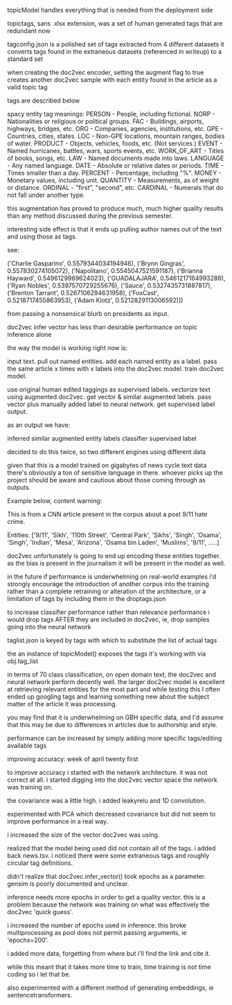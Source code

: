 topicModel handles everything that is needed from the deployment side

topictags, sans .xlsx extension, was a set of human generated tags that are redundant now

tagconfig.json is a polished set of tags extracted from 4 different datasets
it converts tags found in the extraneous datasets (referenced in writeup) to a standard set

when creating the doc2vec encoder, setting the augment flag to true creates another doc2vec sample with each entity found in the article as a valid topic tag

tags are described below

spacy entity tag meanings:
PERSON - People, including fictional.
NORP - Nationalities or religious or political groups.
FAC - Buildings, airports, highways, bridges, etc.
ORG - Companies, agencies, institutions, etc.
GPE - Countries, cities, states.
LOC - Non-GPE locations, mountain ranges, bodies of water.
PRODUCT - Objects, vehicles, foods, etc. (Not services.)
EVENT - Named hurricanes, battles, wars, sports events, etc.
WORK_OF_ART - Titles of books, songs, etc.
LAW - Named documents made into laws.
LANGUAGE - Any named language.
DATE - Absolute or relative dates or periods.
TIME - Times smaller than a day.
PERCENT - Percentage, including "%".
MONEY - Monetary values, including unit.
QUANTITY - Measurements, as of weight or distance.
ORDINAL - "first", "second", etc.
CARDINAL - Numerals that do not fall under another type.

this augmentation has proved to produce much, much higher quality results than any method discussed during the previous semester.  

interesting side effect is that it ends up pulling author names out of the text and using those as tags. 

see:

('Charlie Gasparino', 0.5579344034194946), 
('Brynn Gingras', 0.557830274105072), 
('Napolitano', 0.5545047521591187), 
('Brianna Hayward', 0.5496129989624023), 
('GUADALAJARA', 0.5461217164993286), 
('Ryan Nobles', 0.5397570729255676), 
('Sauce', 0.5327435731887817), 
('Brenton Tarrant', 0.5267106294631958), 
('FoxCast', 0.5218717455863953), 
('Adam Klotz', 0.5212829113006592)])

from passing a nonsensical blurb on presidents as input.


doc2vec infer vector has less than desirable performance on topic inference alone

the way the model is working right now is: 

input text. 
pull out named entities. 
add each named entity as a label. 
pass the same article x times with x labels into the doc2vec model.
train doc2vec model.

use original human edited taggings as supervised labels.
vectorize text using augmented doc2vec.
get vector & similar augmented labels.
pass vector plus manually added label to neural network.
get supervised label output.

as an output we have:

inferred similar augmented entity labels
classifier supervised label

decided to do this twice, so two different engines using different data

given that this is a model trained on gigabytes of news cycle text data 
there's obviously a ton of sensitive language in there. whoever picks up the project 
should be aware and cautious about those coming through as outputs. 

Example below, content warning: 

This is from a CNN article present in the corpus about a post 9/11 hate crime.
 
Entities:  ['9/11', 'Sikh', '110th Street', 'Central Park', 'Sikhs', 'Singh', 'Osama', 'Singh', 'Indian', 'Mesa', 'Arizona', 'Osama bin Laden', 'Muslims', '9/11', .....]

doc2vec unfortunately is going to end up encoding these entities together. 
as the bias is present in the journalism it will be present in the model as well.

in the future if performance is underwhelming on real-world examples i'd strongly encourage
the introduction of another corpus into the training rather than a complete retraining or alteration of the architecture, or a limitation of tags by including them in the droptags.json

to increase classifier performance rather than relevance performance i would drop tags AFTER they are included in doc2vec, ie, drop samples going into the neural network

taglist.json is keyed by tags with which to substitute the list of actual tags

the an instance of topicModel() exposes the tags it's working with via obj.tag_list

in terms of 70 class classification, on open domain text, the doc2vec and neural network perform decently well. the larger doc2vec model is excellent at retrieving relevant entities for the most part and while testing this I often ended up googling tags and learning something new about the subject matter of the article it was processing.

you may find that it is underwhelming on GBH specific data, and I'd assume that this may be due to differences in articles due to authorship and style.

performance can be increased by simply adding more specific tags/editing available tags


improving accuracy: week of april twenty first

to improve accuracy i started with the network architecture. it was not correct at all.
i started digging into the doc2vec vector space the network was training on. 

the covariance was a little high. 
i added leakyrelu and 1D convolution.

experimented with PCA which decreased covariance but did not seem to improve performance in a real way.

i increased the size of the vector doc2vec was using. 

realized that the model being used did not contain all of the tags. 
i added back news.tsv.
i noticed there were some extraneous tags and roughly circular tag definitions.

didn't realize that doc2vec.infer_vector() took epochs as a parameter. gensim is poorly documented and unclear.

inference needs more epochs in order to get a quality vector. 
this is a problem because the network was training on what was effectively the doc2vec 'quick guess'. 

i increased the number of epochs used in inference. this broke multiprocessing as pool does not permit passing arguments, ie 'epochs=200'.

i added more data, forgetting from where but i'll find the link and cite it.

while this meant that it takes more time to train, time training is not time coding so i let that be.

also experimented with a different method of generating embeddings, ie sentencetransformers.











